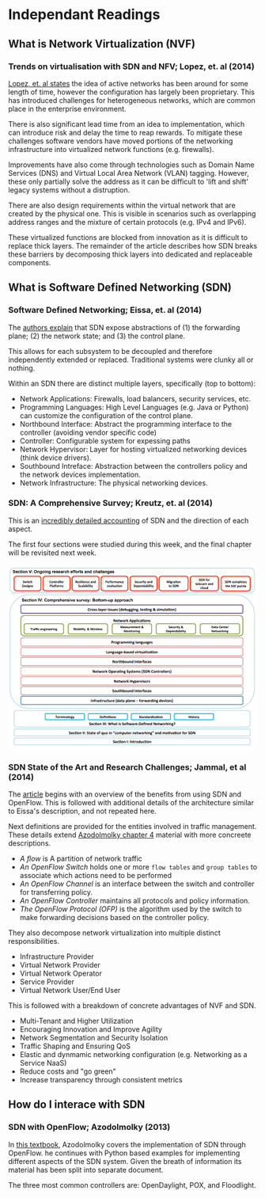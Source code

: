 # Independant Readings

## What is Network Virtualization (NVF)

### Trends on virtualisation with SDN and NFV; Lopez, et. al (2014)

[Lopez, et. al states](Trends_on_virtualized_networking.pdf) the idea of active networks has been around for some length of time, however the configuration has largely been proprietary. This has introduced challenges for heterogeneous networks, which are common place in the enterprise environment.

There is also significant lead time from an idea to implementation, which can introduce risk and delay the time to reap rewards. To mitigate these challenges software vendors have moved portions of the networking infrastructure into virtualized network functions (e.g. firewalls).

Improvements have also come through technologies such as Domain Name Services (DNS) and Virtual Local Area Network (VLAN) tagging. However, these only partially solve the address as it can be difficult to 'lift and shift' legacy systems without a distruption.

There are also design requirements within the virtual network that are created by the physical one. This is visible in scenarios such as overlapping address ranges and the mixture of certain protocols (e.g. IPv4 and IPv6).

These virtualized functions are blocked from innovation as it is difficult to replace thick layers. The remainder of the article describes how SDN breaks these barriers by decomposing thick layers into dedicated and replaceable components.

## What is Software Defined Networking (SDN)

### Software Defined Networking; Eissa, et. al (2014)

The [authors explain](SoftwareDefinedNetworking_Explained.pdf) that SDN expose abstractions of (1) the forwarding plane; (2) the network state; and (3) the control plane.

This allows for each subsystem to be decoupled and therefore independently extended or replaced. Traditional systems were clunky all or nothing.

Within an SDN there are distinct multiple layers, specifically (top to bottom):

- Network Applications: Firewalls, load balancers, security services, etc.
- Programming Languages: High Level Languages (e.g. Java or Python) can customize the configuration of the control plane.
- Northbound Interface: Abstract the programming interface to the controller (avoiding vendor specific code)
- Controller: Configurable system for expessing paths
- Network Hypervisor: Layer for hosting virtualized networking devices (think device drivers).
- Southbound Intreface: Abstraction between the controllers policy and the network devices implementation.
- Network Infrastructure: The physical networking devices.

### SDN: A Comprehensive Survey; Kreutz, et. al (2014)

This is an [incredibly detailed accounting](Survey_SDN.pdf) of SDN and the direction of each aspect.

The first four sections were studied during this week, and the final chapter will be revisited next week.

![sdn_survey_toc.png](sdn_survey_toc.png)

### SDN State of the Art and Research Challenges; Jammal, et al (2014)

The [article](State_of_art_research_challenges.pdf) begins with an overview of the benefits from using SDN and OpenFlow. This is followed with additional details of the architecture similar to Eissa's description, and not repeated here.

Next definitions are provided for the entities involved in traffic management. These details extend [Azodolmolky chapter 4](SDN_OpenFlow.md) material with more concreete descriptions.

- _A flow_ is A partition of network traffic
- _An OpenFlow Switch_ holds one or more `flow tables` and `group tables` to associate which actions need to be performed
- _An OpenFlow Channel_ is an interface between the switch and controller for transferring policy.
- _An OpenFlow Controller_ maintains all protocols and policy information.
- _The OpenFlow Protocol (OFP)_ is the algorithm used by the switch to make forwarding decisions based on the controller policy.

They also decompose network virtualization into multiple distinct responsibilities. 

- Infrastructure Provider
- Virtual Network Provider
- Virtual Network Operator
- Service Provider
- Virtual Network User/End User

This is followed with a breakdown of concrete advantages of NVF and SDN.

- Multi-Tenant and Higher Utilization
- Encouraging Innovation and Improve Agility
- Network Segmentation and Security Isolation
- Traffic Shaping and Ensuring QoS
- Elastic and dynmamic networking configuration (e.g. Networking as a Service NaaS)
- Reduce costs and "go green"
- Increase transparency through consistent metrics

## How do I interace with SDN

### SDN with OpenFlow; Azodolmolky (2013)

In [this textbook](SDN_OpenFlow.md), Azodolmolky covers the implementation of SDN through OpenFlow. he continues with Python based examples for implementing different aspects of the SDN system. Given the breath of information its material has been split into separate document.

The three most common controllers are: OpenDaylight, POX, and Floodlight.
